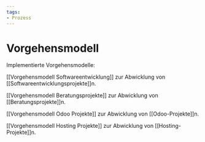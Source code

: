 ```yaml
---
tags:
- Prozess
---
```

# Vorgehensmodell

Implementierte Vorgehensmodelle:

[[Vorgehensmodell Softwareentwicklung]] zur Abwicklung von [[Softwareentwicklungsprojekte]]n.

[[Vorgehensmodell Beratungsprojekte]] zur Abwicklung von [[Beratungsprojekte]]n.

[[Vorgehensmodell Odoo Projekte]] zur Abwicklung von [[Odoo-Projekte]]n.

[[Vorgehensmodell Hosting Projekte]] zur Abwicklung von [[Hosting-Projekte]]n.